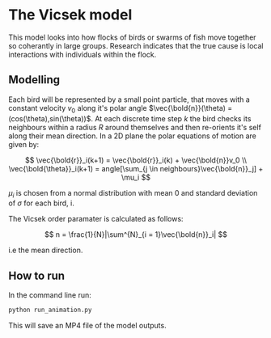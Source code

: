 # The Vicsek model

This model looks into how flocks of birds or swarms of fish move together so coherantly in large groups. Research indicates that the true cause is local interactions with individuals within the flock.

## Modelling

Each bird will be represented by a small point particle, that moves with a constant velocity $v_0$ along it's polar angle $\vec{\bold{n}}(\theta) = (cos(\theta),sin(\theta))$. At each discrete time step $k$ the bird checks its neighbours within a radius $R$ around themselves and then re-orients it's self along their mean direction. In a 2D plane the polar equations of motion are given by:

$$
\vec{\bold{r}}_i(k+1) = \vec{\bold{r}}_i(k) + \vec{\bold{n}}v_0
\\
\vec{\bold{\theta}}_i(k+1) = angle[\sum_{j \in neighbours}\vec{\bold{n}}_j] + \mu_i
$$

$\mu_i$ is chosen from a normal distribution with mean $0$ and standard deviation of $\sigma$ for each bird, i.

The Vicsek order paramater is calculated as follows:

$$
n = \frac{1}{N}|\sum^{N}_{i = 1}\vec{\bold{n}}_i|
$$

i.e the mean direction.

## How to run

In the command line run:

```sh
python run_animation.py
```

This will save an MP4 file of the model outputs.